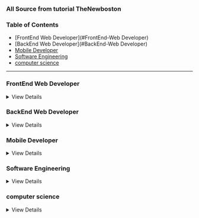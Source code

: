 ### All Source from tutorial TheNewboston

### Table of Contents

* [FrontEnd Web Developer](#FrontEnd-Web Developer)
* [BackEnd Web Developer](#BackEnd-Web Developer)
* [Mobile Developer](#Mobile-Developer)
* [Software Engineering](#Software-Engineering)
* [computer science](#computer-science)

-----

### FrontEnd Web Developer

<details>
  <summary>View Details</summary> 
</details>

### BackEnd Web Developer

<details>
  <summary>View Details</summary> 
</details>

### Mobile Developer 

<details>
  <summary>View Details</summary> 
</details>

### Software Engineering

<details>
  <summary>View Details</summary> 
</details>

### computer science

<details>
  <summary>View Details</summary> 
</details>